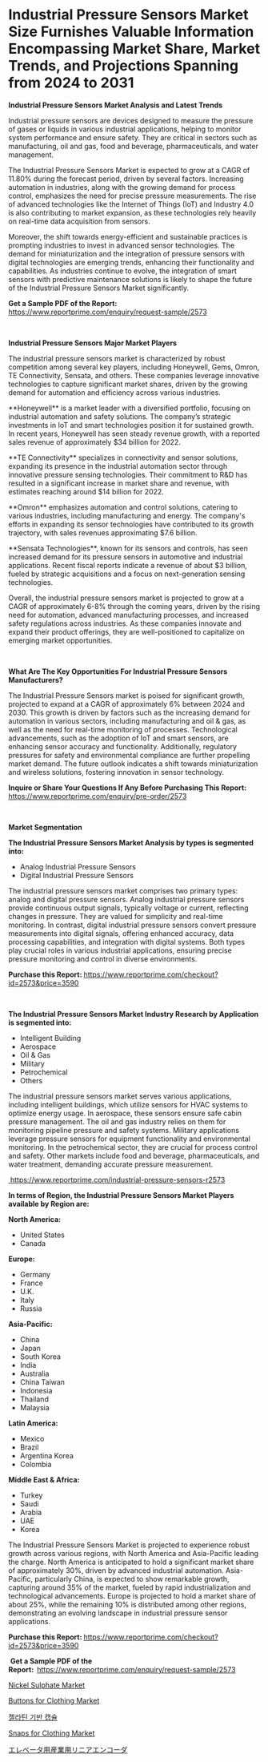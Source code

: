 <p><h1>Industrial Pressure Sensors Market Size Furnishes Valuable Information Encompassing Market Share, Market Trends, and Projections Spanning from 2024 to 2031</h1></p><p><strong>Industrial Pressure Sensors Market Analysis and Latest Trends</strong></p>
<p><p>Industrial pressure sensors are devices designed to measure the pressure of gases or liquids in various industrial applications, helping to monitor system performance and ensure safety. They are critical in sectors such as manufacturing, oil and gas, food and beverage, pharmaceuticals, and water management.</p><p>The Industrial Pressure Sensors Market is expected to grow at a CAGR of 11.80% during the forecast period, driven by several factors. Increasing automation in industries, along with the growing demand for process control, emphasizes the need for precise pressure measurements. The rise of advanced technologies like the Internet of Things (IoT) and Industry 4.0 is also contributing to market expansion, as these technologies rely heavily on real-time data acquisition from sensors. </p><p>Moreover, the shift towards energy-efficient and sustainable practices is prompting industries to invest in advanced sensor technologies. The demand for miniaturization and the integration of pressure sensors with digital technologies are emerging trends, enhancing their functionality and capabilities. As industries continue to evolve, the integration of smart sensors with predictive maintenance solutions is likely to shape the future of the Industrial Pressure Sensors Market significantly.</p></p>
<p><strong>Get a Sample PDF of the Report:&nbsp;</strong> <a href="https://www.reportprime.com/enquiry/request-sample/2573">https://www.reportprime.com/enquiry/request-sample/2573</a></p>
<p>&nbsp;</p>
<p><strong>Industrial Pressure Sensors Major Market Players</strong></p>
<p><p>The industrial pressure sensors market is characterized by robust competition among several key players, including Honeywell, Gems, Omron, TE Connectivity, Sensata, and others. These companies leverage innovative technologies to capture significant market shares, driven by the growing demand for automation and efficiency across various industries.</p><p>**Honeywell** is a market leader with a diversified portfolio, focusing on industrial automation and safety solutions. The company’s strategic investments in IoT and smart technologies position it for sustained growth. In recent years, Honeywell has seen steady revenue growth, with a reported sales revenue of approximately $34 billion for 2022.</p><p>**TE Connectivity** specializes in connectivity and sensor solutions, expanding its presence in the industrial automation sector through innovative pressure sensing technologies. Their commitment to R&D has resulted in a significant increase in market share and revenue, with estimates reaching around $14 billion for 2022.</p><p>**Omron** emphasizes automation and control solutions, catering to various industries, including manufacturing and energy. The company's efforts in expanding its sensor technologies have contributed to its growth trajectory, with sales revenues approximating $7.6 billion.</p><p>**Sensata Technologies**, known for its sensors and controls, has seen increased demand for its pressure sensors in automotive and industrial applications. Recent fiscal reports indicate a revenue of about $3 billion, fueled by strategic acquisitions and a focus on next-generation sensing technologies.</p><p>Overall, the industrial pressure sensors market is projected to grow at a CAGR of approximately 6-8% through the coming years, driven by the rising need for automation, advanced manufacturing processes, and increased safety regulations across industries. As these companies innovate and expand their product offerings, they are well-positioned to capitalize on emerging market opportunities.</p></p>
<p>&nbsp;</p>
<p><strong>What Are The Key Opportunities For Industrial Pressure Sensors Manufacturers?</strong></p>
<p><p>The Industrial Pressure Sensors market is poised for significant growth, projected to expand at a CAGR of approximately 6% between 2024 and 2030. This growth is driven by factors such as the increasing demand for automation in various sectors, including manufacturing and oil & gas, as well as the need for real-time monitoring of processes. Technological advancements, such as the adoption of IoT and smart sensors, are enhancing sensor accuracy and functionality. Additionally, regulatory pressures for safety and environmental compliance are further propelling market demand. The future outlook indicates a shift towards miniaturization and wireless solutions, fostering innovation in sensor technology.</p></p>
<p><strong>Inquire or Share Your Questions If Any Before Purchasing This Report:</strong> <a href="https://www.reportprime.com/enquiry/pre-order/2573">https://www.reportprime.com/enquiry/pre-order/2573</a></p>
<p>&nbsp;</p>
<p><strong>Market Segmentation</strong></p>
<p><strong>The Industrial Pressure Sensors Market Analysis by types is segmented into:</strong></p>
<p><ul><li>Analog Industrial Pressure Sensors</li><li>Digital Industrial Pressure Sensors</li></ul></p>
<p><p>The industrial pressure sensors market comprises two primary types: analog and digital pressure sensors. Analog industrial pressure sensors provide continuous output signals, typically voltage or current, reflecting changes in pressure. They are valued for simplicity and real-time monitoring. In contrast, digital industrial pressure sensors convert pressure measurements into digital signals, offering enhanced accuracy, data processing capabilities, and integration with digital systems. Both types play crucial roles in various industrial applications, ensuring precise pressure monitoring and control in diverse environments.</p></p>
<p><strong>Purchase this Report:&nbsp;</strong><a href="https://www.reportprime.com/checkout?id=2573&price=3590">https://www.reportprime.com/checkout?id=2573&price=3590</a></p>
<p>&nbsp;</p>
<p><strong>The Industrial Pressure Sensors Market Industry Research by Application is segmented into:</strong></p>
<p><ul><li>Intelligent Building</li><li>Aerospace</li><li>Oil & Gas</li><li>Military</li><li>Petrochemical</li><li>Others</li></ul></p>
<p><p>The industrial pressure sensors market serves various applications, including intelligent buildings, which utilize sensors for HVAC systems to optimize energy usage. In aerospace, these sensors ensure safe cabin pressure management. The oil and gas industry relies on them for monitoring pipeline pressure and safety systems. Military applications leverage pressure sensors for equipment functionality and environmental monitoring. In the petrochemical sector, they are crucial for process control and safety. Other markets include food and beverage, pharmaceuticals, and water treatment, demanding accurate pressure measurement.</p></p>
<p><a href="https://www.reportprime.com/industrial-pressure-sensors-r2573">&nbsp;https://www.reportprime.com/industrial-pressure-sensors-r2573</a></p>
<p><strong>In terms of Region, the Industrial Pressure Sensors Market Players available by Region are:</strong></p>
<p>
    <p> <strong> North America: </strong>
        <ul>
            <li>United States</li>
            <li>Canada</li>
        </ul>
        </p> 
    <p> <strong> Europe: </strong>
        <ul>
            <li>Germany</li>
            <li>France</li>
            <li>U.K.</li>
            <li>Italy</li>
            <li>Russia</li>
        </ul>
        </p> 
    <p> <strong> Asia-Pacific: </strong>
        <ul>
            <li>China</li>
            <li>Japan</li>
            <li>South Korea</li>
            <li>India</li>
            <li>Australia</li>
            <li>China Taiwan</li>
            <li>Indonesia</li>
            <li>Thailand</li>
            <li>Malaysia</li>
        </ul>
        </p> 
    <p> <strong> Latin America: </strong>
        <ul>
            <li>Mexico</li>
            <li>Brazil</li>
            <li>Argentina Korea</li>
            <li>Colombia</li>
        </ul>
        </p> 
    <p> <strong> Middle East & Africa: </strong>
        <ul>
            <li>Turkey</li>
            <li>Saudi</li>
            <li>Arabia</li>
            <li>UAE</li>
            <li>Korea</li>
        </ul>
    </p>
    </p>
<p><p>The Industrial Pressure Sensors Market is projected to experience robust growth across various regions, with North America and Asia-Pacific leading the charge. North America is anticipated to hold a significant market share of approximately 30%, driven by advanced industrial automation. Asia-Pacific, particularly China, is expected to show remarkable growth, capturing around 35% of the market, fueled by rapid industrialization and technological advancements. Europe is projected to hold a market share of about 25%, while the remaining 10% is distributed among other regions, demonstrating an evolving landscape in industrial pressure sensor applications.</p></p>
<p><strong>Purchase this Report: </strong><a href="https://www.reportprime.com/checkout?id=2573&price=3590">https://www.reportprime.com/checkout?id=2573&price=3590</a></p>
<p>&nbsp;<strong>Get a Sample PDF of the Report:&nbsp;&nbsp;</strong><a href="https://www.reportprime.com/enquiry/request-sample/2573">https://www.reportprime.com/enquiry/request-sample/2573</a></p>
<p><strong></strong></p>
<p><p><a href="https://issuu.com/reportprime-2/docs/nickel-sulphate-market-size-2030.pp_c6e13a769f6f54">Nickel Sulphate Market</a></p><p><a href="https://medium.com/@sean.peake0978/the-global-buttons-for-clothing-market-is-a-dynamic-and-growing-industry-44f5dea87c4c">Buttons for Clothing Market</a></p><p><a href="https://medium.com/@dazmoore2010_16676/gelatin-based-capsules-market-%EC%9D%98-%EA%B8%80%EB%A1%9C%EB%B2%8C-%EC%8B%9C%EC%9E%A5-%EA%B0%9C%EC%9A%94%EB%8A%94-%EC%A0%84-%EC%84%B8%EA%B3%84-%EB%B0%8F-%EC%A3%BC%EC%9A%94-%EC%8B%9C%EC%9E%A5%EC%9D%98-%EC%82%B0%EC%97%85%EC%97%90-%EC%98%81%ED%96%A5%EC%9D%84-%EB%AF%B8%EC%B9%98%EB%8A%94-%EC%A3%BC%EC%9A%94-%ED%8A%B8%EB%A0%8C%EB%93%9C%EC%97%90-%EB%8C%80%ED%95%9C-%EB%8F%85%ED%8A%B9%ED%95%9C-%EA%B4%80%EC%A0%90%EC%9D%84-%EC%A0%9C%EA%B3%B5%ED%95%A9%EB%8B%88%EB%8B%A4-60d3d28cbcc6">젤라틴 기반 캡슐</a></p><p><a href="https://medium.com/@sean.peake0978/the-snaps-for-clothing-market-prioritizes-cost-control-and-efficiency-enhancement-38d22a69ed87">Snaps for Clothing Market</a></p><p><a href="https://medium.com/@reyeshowell655/industrial-linear-encoders-for-elevator-a25d9c8db8a9">エレベータ用産業用リニアエンコーダ</a></p></p>